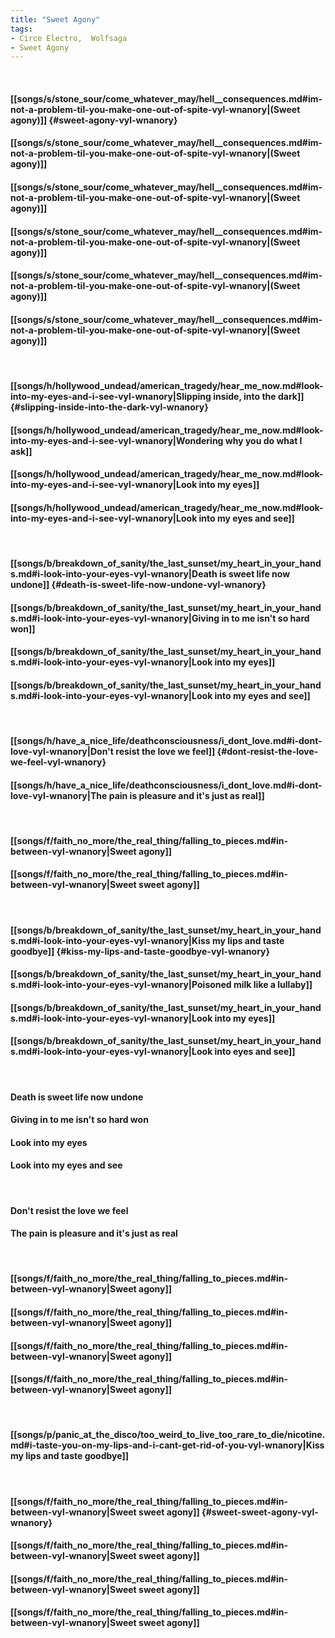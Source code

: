 ```yaml
---
title: "Sweet Agony"
tags:
- Circe Electro,  Wolfsaga
- Sweet Agony
---
```

&nbsp;
#### [[songs/s/stone_sour/come_whatever_may/hell__consequences.md#im-not-a-problem-til-you-make-one-out-of-spite-vyl-wnanory|(Sweet agony)]] {#sweet-agony-vyl-wnanory}
#### [[songs/s/stone_sour/come_whatever_may/hell__consequences.md#im-not-a-problem-til-you-make-one-out-of-spite-vyl-wnanory|(Sweet agony)]]
#### [[songs/s/stone_sour/come_whatever_may/hell__consequences.md#im-not-a-problem-til-you-make-one-out-of-spite-vyl-wnanory|(Sweet agony)]]
#### [[songs/s/stone_sour/come_whatever_may/hell__consequences.md#im-not-a-problem-til-you-make-one-out-of-spite-vyl-wnanory|(Sweet agony)]]
#### [[songs/s/stone_sour/come_whatever_may/hell__consequences.md#im-not-a-problem-til-you-make-one-out-of-spite-vyl-wnanory|(Sweet agony)]]
#### [[songs/s/stone_sour/come_whatever_may/hell__consequences.md#im-not-a-problem-til-you-make-one-out-of-spite-vyl-wnanory|(Sweet agony)]]
&nbsp;
#### [[songs/h/hollywood_undead/american_tragedy/hear_me_now.md#look-into-my-eyes-and-i-see-vyl-wnanory|Slipping inside, into the dark]] {#slipping-inside-into-the-dark-vyl-wnanory}
#### [[songs/h/hollywood_undead/american_tragedy/hear_me_now.md#look-into-my-eyes-and-i-see-vyl-wnanory|Wondering why you do what I ask]]
#### [[songs/h/hollywood_undead/american_tragedy/hear_me_now.md#look-into-my-eyes-and-i-see-vyl-wnanory|Look into my eyes]]
#### [[songs/h/hollywood_undead/american_tragedy/hear_me_now.md#look-into-my-eyes-and-i-see-vyl-wnanory|Look into my eyes and see]]
&nbsp;
#### [[songs/b/breakdown_of_sanity/the_last_sunset/my_heart_in_your_hands.md#i-look-into-your-eyes-vyl-wnanory|Death is sweet life now undone]] {#death-is-sweet-life-now-undone-vyl-wnanory}
#### [[songs/b/breakdown_of_sanity/the_last_sunset/my_heart_in_your_hands.md#i-look-into-your-eyes-vyl-wnanory|Giving in to me isn't so hard won]]
#### [[songs/b/breakdown_of_sanity/the_last_sunset/my_heart_in_your_hands.md#i-look-into-your-eyes-vyl-wnanory|Look into my eyes]]
#### [[songs/b/breakdown_of_sanity/the_last_sunset/my_heart_in_your_hands.md#i-look-into-your-eyes-vyl-wnanory|Look into my eyes and see]]
&nbsp;
#### [[songs/h/have_a_nice_life/deathconsciousness/i_dont_love.md#i-dont-love-vyl-wnanory|Don't resist the love we feel]] {#dont-resist-the-love-we-feel-vyl-wnanory}
#### [[songs/h/have_a_nice_life/deathconsciousness/i_dont_love.md#i-dont-love-vyl-wnanory|The pain is pleasure and it's just as real]]
&nbsp;
#### [[songs/f/faith_no_more/the_real_thing/falling_to_pieces.md#in-between-vyl-wnanory|Sweet agony]]
#### [[songs/f/faith_no_more/the_real_thing/falling_to_pieces.md#in-between-vyl-wnanory|Sweet sweet agony]]
&nbsp;
#### [[songs/b/breakdown_of_sanity/the_last_sunset/my_heart_in_your_hands.md#i-look-into-your-eyes-vyl-wnanory|Kiss my lips and taste goodbye]] {#kiss-my-lips-and-taste-goodbye-vyl-wnanory}
#### [[songs/b/breakdown_of_sanity/the_last_sunset/my_heart_in_your_hands.md#i-look-into-your-eyes-vyl-wnanory|Poisoned milk like a lullaby]]
#### [[songs/b/breakdown_of_sanity/the_last_sunset/my_heart_in_your_hands.md#i-look-into-your-eyes-vyl-wnanory|Look into my eyes]]
#### [[songs/b/breakdown_of_sanity/the_last_sunset/my_heart_in_your_hands.md#i-look-into-your-eyes-vyl-wnanory|Look into eyes and see]]
&nbsp;
#### Death is sweet life now undone
#### Giving in to me isn't so hard won
#### Look into my eyes
#### Look into my eyes and see
&nbsp;
#### Don't resist the love we feel
#### The pain is pleasure and it's just as real
&nbsp;
#### [[songs/f/faith_no_more/the_real_thing/falling_to_pieces.md#in-between-vyl-wnanory|Sweet agony]]
#### [[songs/f/faith_no_more/the_real_thing/falling_to_pieces.md#in-between-vyl-wnanory|Sweet agony]]
#### [[songs/f/faith_no_more/the_real_thing/falling_to_pieces.md#in-between-vyl-wnanory|Sweet agony]]
#### [[songs/f/faith_no_more/the_real_thing/falling_to_pieces.md#in-between-vyl-wnanory|Sweet agony]]
&nbsp;
#### [[songs/p/panic_at_the_disco/too_weird_to_live_too_rare_to_die/nicotine.md#i-taste-you-on-my-lips-and-i-cant-get-rid-of-you-vyl-wnanory|Kiss my lips and taste goodbye]]
&nbsp;
#### [[songs/f/faith_no_more/the_real_thing/falling_to_pieces.md#in-between-vyl-wnanory|Sweet sweet agony]] {#sweet-sweet-agony-vyl-wnanory}
#### [[songs/f/faith_no_more/the_real_thing/falling_to_pieces.md#in-between-vyl-wnanory|Sweet sweet agony]]
#### [[songs/f/faith_no_more/the_real_thing/falling_to_pieces.md#in-between-vyl-wnanory|Sweet sweet agony]]
#### [[songs/f/faith_no_more/the_real_thing/falling_to_pieces.md#in-between-vyl-wnanory|Sweet sweet agony]]

